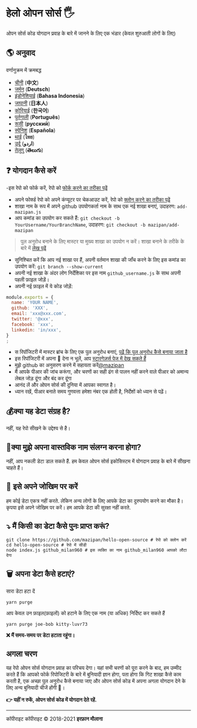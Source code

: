 # हेलो ओपन सोर्स 🖐️
ओपन सोर्स कोड योगदान प्रवाह के बारे में जानने के लिए एक भंडार (केवल शुरुआती लोगों के लिए)

## 🌎 अनुवाद
वर्णानुक्रम में क्रमबद्ध
- [चीनी](./README-CHI.md) (**中文**)
- [जर्मन](./README-DE.md) (**Deutsch**)
- [इंडोनेशियाई](./README-ID.md) (**Bahasa Indonesia**)
- [जापानी](./README-JP.md) (**日本人**)
- [कोरियाई](./README-KR.md) (**한국어**)
- [पुर्तगाली](./README-PT-BR.md) (**Português**)
- [रूसी](./README-RU.md) (**русский**)
- [स्पेनिश](./README-ES.md) (**Española**)
- [थाई](./README-TH.md) (**ไทย**)
- [उर्दू](./README-UR.md) (**اردو**)
- [तेलुगु](./README-TE.md) (**తెలుగు**)

## ❓ योगदान कैसे करें
-इस रेपो को फोर्क करें, रेपो को [फोर्क करने का तरीका पढ़ें](https://help.github.com/articles/fork-a-repo/)
- अपने फोर्क्ड रेपो को अपने कंप्यूटर पर चेकआउट करें, रेपो को [क्लोन करने का तरीका पढ़ें](https://docs.github.com/en/github/creating-cloning-and-archiving-repositories/cloning-a-repository)
- शाखा नाम के रूप में अपने github उपयोगकर्ता नाम के साथ एक नई शाखा बनाएं, उदाहरण: `add-mazipan.js`
- आप कमांड का उपयोग कर सकते हैं: `git checkout -b YourUsername/YourBranchName`, उदाहरण: `git checkout -b mazipan/add-mazipan`

> पुल अनुरोध बनाने के लिए मास्टर या मुख्य शाखा का उपयोग न करें।
> शाखा बनाने के तरीके के बारे में [लेख पढ़ें](https://help.github.com/articles/creating-and-deleting-branches-within-your-repository/)

- सुनिश्चित करें कि आप नई शाखा पर हैं, अपनी वर्तमान शाखा की जाँच करने के लिए इस कमांड का उपयोग करें: `git branch --show-current`
- अपनी नई शाखा के अंदर लोग निर्देशिका पर इस नाम `github_username.js` के साथ अपनी पहली फ़ाइल जोड़ें।
- अपनी नई फ़ाइल में ये कोड जोड़ें:

```js
module.exports = {
  name: 'YOUR NAME',
  github: 'XXX',
  email: 'xxx@xxx.com',
  twitter: '@xxx',
  facebook: 'xxx',
  linkedin: 'in/xxx',
}
;
```

- स रिपॉजिटरी में मास्टर ब्रांच के लिए एक पुल अनुरोध बनाएं, [पढ़ें कि पुल अनुरोध कैसे बनाया जाता है](https://help.github.com/articles/creating-a-pull-request/)
- इस रिपॉजिटरी में अपना 🌟 देना न भूलें, आप [स्टारगेज़र्स पेज में देख सकते हैं](https://github.com/mazipan/hello-open-source/stargazers)
- मुझे github का अनुसरण करने में सहायता करें[@mazipan](https://github.com/mazipan)
- मैं आपके पीआर की जांच करूंगा, और चरणों का सही ढंग से पालन नहीं करने वाले पीआर को अमान्य लेबल जोड़ दूंगा और बंद कर दूंगा
- आनंद लें और ओपन सोर्स की दुनिया में आपका स्वागत है।
- ध्यान रखें, पीआर बनाते समय गुणवत्ता हमेशा नंबर एक होती है, निर्देशों को ध्यान से पढ़ें।

## 💰क्या यह डेटा संग्रह है?
नहीं, यह रेपो सीखने के उद्देश्य से है।

## 🥶क्या मुझे अपना वास्तविक नाम संलग्न करना होगा?
नहीं, आप नकली डेटा डाल सकते हैं.
हम केवल ओपन सोर्स इकोसिस्टम में योगदान प्रवाह के बारे में सीखना चाहते हैं।

## 🙈 इसे अपने जोखिम पर करें
हम कोई डेटा एकत्र नहीं करते. लेकिन अन्य लोगों के लिए आपके डेटा का दुरुपयोग करने का मौका है। कृपया इसे अपने जोखिम पर करें। हम आपके डेटा की सुरक्षा नहीं करते.

## ⤵️ मैं किसी का डेटा कैसे पुनः प्राप्त करूं?
```shell
git clone https://github.com/mazipan/hello-open-source # रेपो को क्लोन करें
cd hello-open-source # रेपो में सीडी
node index.js github_milan960 # इस व्यक्ति का नाम github_milan960 आपको लौटा देगा
```

## 🗑️ अपना डेटा कैसे हटाएं?
सारा डेटा हटा दें
```shell
yarn purge
```
आप केवल उन फ़ाइल(फ़ाइलों) को हटाने के लिए एक नाम (या अधिक) निर्दिष्ट कर सकते हैं
```shell
yarn purge joe-bob kitty-luvr73
```

**❌ मैं समय-समय पर डेटा हटाता रहूंगा।**

## अगला चरण
यह रेपो ओपन सोर्स योगदान प्रवाह का परिचय देगा। यहां सभी चरणों को पूरा करने के बाद, हम उम्मीद करते हैं कि आपको फोर्क रिपोजिटरी के बारे में बुनियादी ज्ञान होगा, पता होगा कि गिट शाखा कैसे काम करती है, एक अच्छा पुल अनुरोध कैसे बनाया जाए और ओपन सोर्स कोड में अपना अगला योगदान देने के लिए अन्य बुनियादी चीजें होंगी 🥳।

**👉 यहीं न रुकें, ओपन सोर्स कोड में योगदान देते रहें.**

---

कॉपीराइट कॉपीराइट © 2018-2021 **इरफ़ान मौलाना**
